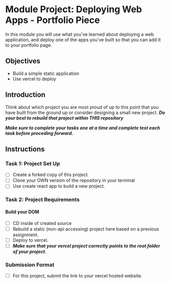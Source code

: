 # Module Project: Deploying Web Apps - Portfolio Piece

In this module you will use what you've learned about deploying a web application, and deploy one of the apps you've built so that you can add it to your portfolio page.

## Objectives

- Build a simple static application
- Use vercel to deploy

## Introduction

Think about which project you are most proud of up to this point that you have built from the ground up or consider designing a small new project. **_Do your best to rebuild that project within THIS repository_**

**_Make sure to complete your tasks one at a time and complete test each task before proceding forward._**

## Instructions

### Task 1: Project Set Up

- [ ] Create a forked copy of this project.
- [ ] Clone your OWN version of the repository in your terminal
- [ ] Use create react app to build a new project.

### Task 2: Project Requirements

#### Build your DOM

- [ ] CD inside of created source
- [ ] Rebuild a static (non-api accessing) project here based on a previous assignment.
- [ ] Deploy to vercel.
- [ ] **_Make sure that your vercel project correctly points to the root folder of your project._**

### Submission Format

- [ ] For this project, submit the link to your vercel hosted website.
